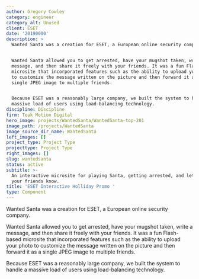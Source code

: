 ```yaml
---
author: Gregory Cowley
category: engineer
category_alt: Unused
client: ESET
date: '20190000'
description: >
  Wanted Santa was a creation for ESET, a European online security company.


  Wanted Santa allowed you to get arrested, have your mugshot taken, write a
  message, and then share it freely with your friends. It was a fun Flash-based
  microsite that incorporated features such as the ability to upload your photo
  to customize the message written on the picture and then forward it as a
  single JPEG image to multiple friends.


  Because ESET was a reasonably large company, we built the system to handle a
  massive load of users using load-balancing technology.
discipline: Discipline
firm: Teak Motion Digital
hero_image: projects/WantedSanta/WantedSanta-top-201
image_path: /projects/WantedSanta
image_source_dir_name: WantedSanta
left_images: []
project_type: Project Type
projecttype: Project Type
right_images: []
slug: wantedsanta
status: active
subtitle: >-
  An interactive microsite for playing Santa, getting arrested, and letting all
  your friends know.
title: 'ESET Interactive Holliday Promo '
type: Component
---
```

Wanted Santa was a creation for ESET, a European online security company.

Wanted Santa allowed you to get arrested, have your mugshot taken, write a message, and then share it freely with your friends. It was a fun Flash-based microsite that incorporated features such as the ability to upload your photo to customize the message written on the picture and then forward it as a single JPEG image to multiple friends.

Because ESET was a reasonably large company, we built the system to handle a massive load of users using load-balancing technology.
